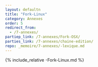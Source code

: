 ```yaml
---
layout: defaultn
title: "Fork-Linux"
category: Annexes
order: 5
redirect_from:
  - /7-annexes/
partiep_link: /7-annexes/Fork-OSX/
parties_link: /7-annexes/chaine-edition/
repo: _memoire/7-annexes/-lexique.md
---
```

{% include_relative -Fork-Linux.md %}
